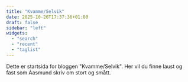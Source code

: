 ```yaml
---
title: "Kvamme/Selvik"
date: 2025-10-26T17:37:36+01:00
draft: false
sidebar: "left"
widgets:
  - "search"
  - "recent"
  - "taglist"
---
```

Dette er startsida for bloggen "Kvamme/Selvik". Her vil du finne laust og fast som Aasmund skriv om stort og smått.



